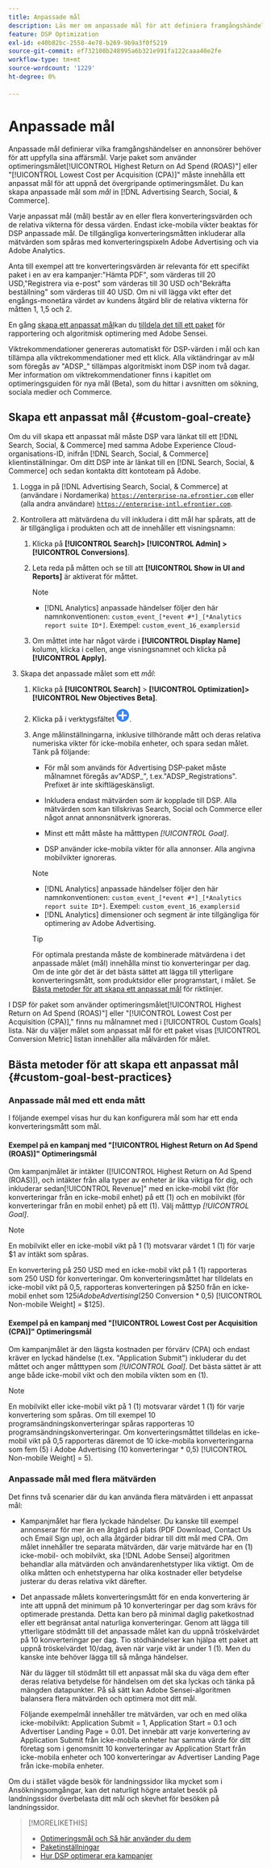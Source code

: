 ```yaml
---
title: Anpassade mål
description: Läs mer om anpassade mål för att definiera framgångshändelser i paket som är optimerade för det lägsta CPA eller högsta ROAS.
feature: DSP Optimization
exl-id: e40b82bc-2558-4e78-b269-9b9a3f0f5219
source-git-commit: ef732108b248995a6b321e991fa122caaa40e2fe
workflow-type: tm+mt
source-wordcount: '1229'
ht-degree: 0%

---
```


# Anpassade mål

Anpassade mål definierar vilka framgångshändelser en annonsörer behöver för att uppfylla sina affärsmål. Varje paket som använder optimeringsmålet[!UICONTROL Highest Return on Ad Spend (ROAS)"] eller &quot;[!UICONTROL Lowest Cost per Acquisition (CPA)]&quot; måste innehålla ett anpassat mål för att uppnå det övergripande optimeringsmålet. Du kan skapa anpassade mål som *mål* in [!DNL Advertising Search, Social, & Commerce].

<!-- update image or omit it

![custom goals](/help/dsp/assets/objective-goals.png)
 -->

Varje anpassat mål (mål) består av en eller flera konverteringsvärden och de relativa vikterna för dessa värden. Endast icke-mobila vikter beaktas för DSP anpassade mål. De tillgängliga konverteringsmåtten inkluderar alla mätvärden som spåras med konverteringspixeln Adobe Advertising och via Adobe Analytics.

Anta till exempel att tre konverteringsvärden är relevanta för ett specifikt paket i en av era kampanjer:&quot;Hämta PDF&quot;, som värderas till 20 USD,&quot;Registrera via e-post&quot; som värderas till 30 USD och&quot;Bekräfta beställning&quot; som värderas till 40 USD. Om ni vill lägga vikt efter det engångs-monetära värdet av kundens åtgärd blir de relativa vikterna för måtten 1, 1,5 och 2.

En gång [skapa ett anpassat mål](#custom-goal-create)kan du [tilldela det till ett paket](/help/dsp/campaign-management/packages/package-settings.md) för rapportering och algoritmisk optimering med Adobe Sensei.

Viktrekommendationer genereras automatiskt för DSP-värden i mål och kan tillämpa alla viktrekommendationer med ett klick. Alla viktändringar av mål som föregås av &quot;ADSP_&quot; tillämpas algoritmiskt inom DSP inom två dagar. Mer information om viktrekommendationer finns i kapitlet om optimeringsguiden för nya mål (Beta), som du hittar i avsnitten om sökning, sociala medier och Commerce.

## Skapa ett anpassat mål {#custom-goal-create}

Om du vill skapa ett anpassat mål måste DSP vara länkat till ett [!DNL Search, Social, & Commerce] med samma Adobe Experience Cloud-organisations-ID, inifrån [!DNL Search, Social, & Commerce] klientinställningar. Om ditt DSP inte är länkat till en [!DNL Search, Social, & Commerce] och sedan kontakta ditt kontoteam på Adobe.

1. Logga in på [!DNL Advertising Search, Social, & Commerce] at (användare i Nordamerika) [`https://enterprise-na.efrontier.com`](https://enterprise-na.efrontier.com) eller (alla andra användare) [`https://enterprise-intl.efrontier.com`](https://enterprise-intl.efrontier.com).

1. Kontrollera att mätvärdena du vill inkludera i ditt mål har spårats, att de är tillgängliga i produkten och att de innehåller ett visningsnamn:

   1. Klicka på **[!UICONTROL Search]> [!UICONTROL Admin] >[!UICONTROL Conversions]**.

   1. Leta reda på måtten och se till att **[!UICONTROL Show in UI and Reports]** är aktiverat för måttet.

      >[!NOTE]
      >
      >* [!DNL Analytics] anpassade händelser följer den här namnkonventionen: `custom_event_[*event #*]_[*Analytics report suite ID*]`. Exempel: `custom_event_16_examplersid`

   1. Om måttet inte har något värde i **[!UICONTROL Display Name]** kolumn, klicka i cellen, ange visningsnamnet och klicka på **[!UICONTROL Apply].**

1. Skapa det anpassade målet som ett *mål*:

   1. Klicka på **[!UICONTROL Search]** > **[!UICONTROL Optimization]>[!UICONTROL New Objectives Beta]**.

   1. Klicka på i verktygsfältet ![Skapa](/help/dsp/assets/create-search-ui.png "Skapa").

   1. Ange målinställningarna, inklusive tillhörande mått och deras relativa numeriska vikter för icke-mobila enheter, och spara sedan målet. Tänk på följande:

      * För mål som används för Advertising DSP-paket måste målnamnet föregås av&quot;ADSP_&quot;, t.ex.&quot;ADSP_Registrations&quot;. Prefixet är inte skiftlägeskänsligt.

      * Inkludera endast mätvärden som är kopplade till DSP. Alla mätvärden som kan tillskrivas Search, Social och Commerce eller något annat annonsnätverk ignoreras.

      * Minst ett mått måste ha måtttypen *[!UICONTROL Goal]*.

      * DSP använder icke-mobila vikter för alla annonser. Alla angivna mobilvikter ignoreras.

      >[!NOTE]
      >
      >* [!DNL Analytics] anpassade händelser följer den här namnkonventionen: `custom_event_[*event #*]_[*Analytics report suite ID*]`. Exempel: `custom_event_16_examplersid`
      >* [!DNL Analytics] dimensioner och segment är inte tillgängliga för optimering av Adobe Advertising.

      >[!TIP]
      >
      >För optimala prestanda måste de kombinerade mätvärdena i det anpassade målet (mål) innehålla minst tio konverteringar per dag. Om de inte gör det är det bästa sättet att lägga till ytterligare konverteringsmått, som produktsidor eller programstart, i målet. Se [Bästa metoder för att skapa ett anpassat mål](#custom-goal-best-practices) för riktlinjer.

I DSP för paket som använder optimeringsmålet[!UICONTROL Highest Return on Ad Spend (ROAS)"] eller &quot;[!UICONTROL Lowest Cost per Acquisition (CPA)],&quot; finns nu målnamnet med i [!UICONTROL Custom Goals] lista. När du väljer målet som anpassat mål för ett paket visas [!UICONTROL Conversion Metric] listan innehåller alla målvärden för målet.

## Bästa metoder för att skapa ett anpassat mål {#custom-goal-best-practices}

### Anpassade mål med ett enda mått

I följande exempel visas hur du kan konfigurera mål som har ett enda konverteringsmått som mål.

#### Exempel på en kampanj med &quot;[!UICONTROL Highest Return on Ad Spend (ROAS)]&quot; Optimeringsmål

Om kampanjmålet är intäkter ([!UICONTROL Highest Return on Ad Spend (ROAS)]), och intäkter från alla typer av enheter är lika viktiga för dig, och inkluderar sedan[!UICONTROL Revenue]&quot; med en icke-mobil vikt (för konverteringar från en icke-mobil enhet) på ett (1) och en mobilvikt (för konverteringar från en mobil enhet) på ett (1). Välj måtttyp *[!UICONTROL Goal]*.

<!-- update image or delete 

![example of a ROAS custom goal with a single conversion metric](/help/dsp/assets/custom-goal-roas.png)

-->

>[!NOTE]
>
> En mobilvikt eller en icke-mobil vikt på 1 (1) motsvarar värdet 1 (1) för varje $1 av intäkt som spåras.
>
> En konvertering på 250 USD med en icke-mobil vikt på 1 (1) rapporteras som 250 USD för konverteringar. Om konverteringsmåttet har tilldelats en icke-mobil vikt på 0,5, rapporteras konverteringen på $250 från en icke-mobil enhet som $125 i Adobe Advertising ($250 Conversion * 0,5) [!UICONTROL Non-mobile Weight] = $125).

#### Exempel på en kampanj med &quot;[!UICONTROL Lowest Cost per Acquisition (CPA)]&quot; Optimeringsmål

Om kampanjmålet är den lägsta kostnaden per förvärv (CPA) och endast kräver en lyckad händelse (t.ex. &quot;Application Submit&quot;) inkluderar du det måttet och anger måtttypen som *[!UICONTROL Goal]*. Det bästa sättet är att ange både icke-mobil vikt och den mobila vikten som en (1).

<!-- update image or delete 

![example of a CPA custom goal with a single conversion metric](/help/dsp/assets/custom-goal-roas.png)

-->

>[!NOTE]
>
> En mobilvikt eller icke-mobil vikt på 1 (1) motsvarar värdet 1 (1) för varje konvertering som spåras. Om till exempel 10 programsändningskonverteringar spåras rapporteras 10 programsändningskonverteringar. Om konverteringsmåttet tilldelas en icke-mobil vikt på 0,5 rapporteras däremot de 10 icke-mobila konverteringarna som fem (5) i Adobe Advertising (10 konverteringar * 0,5) [!UICONTROL Non-mobile Weight] = 5).

### Anpassade mål med flera mätvärden

Det finns två scenarier där du kan använda flera mätvärden i ett anpassat mål:

* Kampanjmålet har flera lyckade händelser. Du kanske till exempel annonserar för mer än en åtgärd på plats (PDF Download, Contact Us och Email Sign up), och alla åtgärder bidrar till ditt mål med CPA. Om målet innehåller tre separata mätvärden, där varje mätvärde har en (1) icke-mobil- och mobilvikt, ska [!DNL Adobe Sensei] algoritmen behandlar alla mätvärden och användarenhetstyper lika viktigt. Om de olika måtten och enhetstyperna har olika kostnader eller betydelse justerar du deras relativa vikt därefter.

<!-- update image or delete it and adjust the wording above

   ![example of a custom goal with multiple metrics](/help/dsp/assets/custom-goal-multiple-properties.png)

-->

* Det anpassade målets konverteringsmått för en enda konvertering är inte att uppnå det minimum på 10 konverteringar per dag som krävs för optimerade prestanda. Detta kan bero på minimal daglig paketkostnad eller ett begränsat antal naturliga konverteringar. Genom att lägga till ytterligare stödmått till det anpassade målet kan du uppnå tröskelvärdet på 10 konverteringar per dag. Tio stödhändelser kan hjälpa ett paket att uppnå tröskelvärdet 10/dag, även när varje vikt är under 1 (1). Men du kanske inte behöver lägga till så många händelser.

  När du lägger till stödmått till ett anpassat mål ska du väga dem efter deras relativa betydelse för händelsen om det ska lyckas och tänka på mängden datapunkter. På så sätt kan Adobe Sensei-algoritmen balansera flera mätvärden och optimera mot ditt mål.

  Följande exempelmål innehåller tre mätvärden, var och en med olika icke-mobilvikt: Application Submit = 1, Application Start = 0.1 och Advertiser Landing Page = 0.01. Det innebär att varje konvertering av Application Submit från icke-mobila enheter har samma värde för ditt företag som i genomsnitt 10 konverteringar av Application Start från icke-mobila enheter och 100 konverteringar av Advertiser Landing Page från icke-mobila enheter.

<!-- update image or delete it and adjust the wording above

   ![example of a custom goal with multiple metrics](/help/dsp/assets/custom-goal-multiple-properties2.png)

-->

Om du i stället vägde besök för landningssidor lika mycket som i Ansökningsomgångar, kan det naturligt högre antalet besök på landningssidor överbelasta ditt mål och skevhet för besöken på landningssidor.<!--reword-->

>[!MORELIKETHIS]
>
>* [Optimeringsmål och Så här använder du dem](optimization-goals.md)
>* [Paketinställningar](/help/dsp/campaign-management/packages/package-settings.md)
> * [Hur DSP optimerar era kampanjer](optimization-how-dsp-optimizes-campaigns.md)
